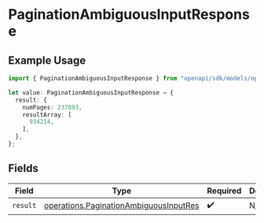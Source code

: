 # PaginationAmbiguousInputResponse

## Example Usage

```typescript
import { PaginationAmbiguousInputResponse } from "openapi/sdk/models/operations";

let value: PaginationAmbiguousInputResponse = {
  result: {
    numPages: 237893,
    resultArray: [
      934214,
    ],
  },
};
```

## Fields

| Field                                                                                                   | Type                                                                                                    | Required                                                                                                | Description                                                                                             |
| ------------------------------------------------------------------------------------------------------- | ------------------------------------------------------------------------------------------------------- | ------------------------------------------------------------------------------------------------------- | ------------------------------------------------------------------------------------------------------- |
| `result`                                                                                                | [operations.PaginationAmbiguousInputRes](../../../sdk/models/operations/paginationambiguousinputres.md) | :heavy_check_mark:                                                                                      | N/A                                                                                                     |